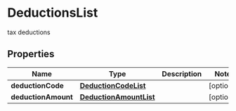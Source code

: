 

# DeductionsList

tax deductions
## Properties

Name | Type | Description | Notes
------------ | ------------- | ------------- | -------------
**deductionCode** | [**DeductionCodeList**](DeductionCodeList.md) |  |  [optional]
**deductionAmount** | [**DeductionAmountList**](DeductionAmountList.md) |  |  [optional]



